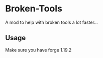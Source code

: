 # Broken-Tools
A mod to help with broken tools a lot faster...

## Usage
Make sure you have forge 1.19.2 
